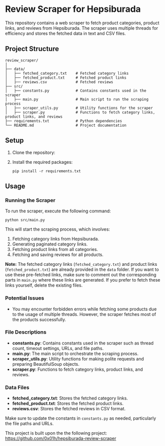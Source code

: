 # Review Scraper for Hepsiburada

This repository contains a web scraper to fetch product categories, product links, and reviews from Hepsiburada. The scraper uses multiple threads for efficiency and stores the fetched data in text and CSV files.

## Project Structure

```
review_scraper/
│
├── data/
│   ├── fetched_category.txt    # Fetched category links
│   ├── fetched_product.txt     # Fetched product links
│   ├── reviews.csv             # Fetched reviews
├── src/
│   ├── constants.py            # Contains constants used in the scraper
│   ├── main.py                 # Main script to run the scraping process
│   ├── scraper_utils.py        # Utility functions for the scraper
│   ├── scraper.py              # Functions to fetch category links, product links, and reviews
├── requirements.txt            # Python dependencies
└── README.md                   # Project documentation
```

## Setup

1. Clone the repository:

2. Install the required packages:
   ```
   pip install -r requirements.txt
   ```

## Usage

### Running the Scraper

To run the scraper, execute the following command:

```
python src/main.py
```

This will start the scraping process, which involves:

1. Fetching category links from Hepsiburada.
2. Generating paginated category links.
3. Fetching product links from all categories.
4. Fetching and saving reviews for all products.

**Note:** The fetched category links (`fetched_category.txt`) and product links (`fetched_product.txt`) are already provided in the `data` folder. If you want to use these pre-fetched links, make sure to comment out the corresponding parts in `main.py` where these links are generated. If you prefer to fetch these links yourself, delete the existing files.

### Potential Issues

- You may encounter forbidden errors while fetching some products due to the usage of multiple threads. However, the scraper fetches most of the products successfully.

### File Descriptions

- **constants.py**: Contains constants used in the scraper such as thread count, timeout settings, URLs, and file paths.
- **main.py**: The main script to orchestrate the scraping process.
- **scraper_utils.py**: Utility functions for making polite requests and preparing BeautifulSoup objects.
- **scraper.py**: Functions to fetch category links, product links, and reviews.

### Data Files

- **fetched_category.txt**: Stores the fetched category links.
- **fetched_product.txt**: Stores the fetched product links.
- **reviews.csv**: Stores the fetched reviews in CSV format.

Make sure to update the constants in `constants.py` as needed, particularly the file paths and URLs.

This project is built upon the the following project: https://github.com/0x01h/hepsiburada-review-scraper
